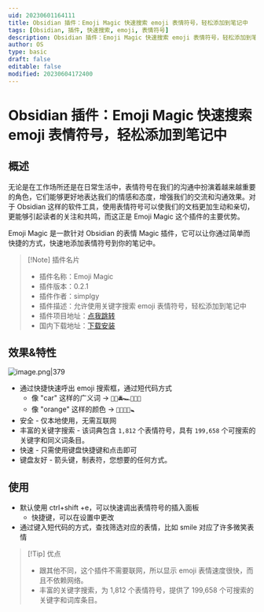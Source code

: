 ```yaml
---
uid: 20230601164111
title: Obsidian 插件：Emoji Magic 快速搜索 emoji 表情符号，轻松添加到笔记中
tags: [Obsidian, 插件, 快速搜索, emoji, 表情符号]
description: Obsidian 插件：Emoji Magic 快速搜索 emoji 表情符号，轻松添加到笔记中
author: OS
type: basic
draft: false
editable: false
modified: 20230604172400
---
```


# Obsidian 插件：Emoji Magic 快速搜索 emoji 表情符号，轻松添加到笔记中

## 概述

无论是在工作场所还是在日常生活中，表情符号在我们的沟通中扮演着越来越重要的角色，它们能够更好地表达我们的情感和态度，增强我们的交流和沟通效果。对于 Obsidian 这样的软件工具，使用表情符号可以使我们的文档更加生动和亲切，更能够引起读者的关注和共鸣，而这正是 Emoji Magic 这个插件的主要优势。

Emoji Magic 是一款针对 Obsidian 的表情 Magic 插件，它可以让你通过简单而快捷的方式，快速地添加表情符号到你的笔记中。

> [!Note] 插件名片
> - 插件名称：Emoji Magic
> - 插件版本：0.2.1
> - 插件作者：simplgy
> - 插件描述：允许使用关键字搜索 emoji 表情符号，轻松添加到笔记中
> - 插件项目地址：[点我跳转](https://github.com/SimplGy/obsidian-emoji-magic)
> - 国内下载地址：[下载安装](https://pkmer.cn/products/plugin/pluginMarket/?emoji-magic)

## 效果&特性

![image.png|379](https://cdn.pkmer.cn/images/20230601165050.png!pkmer)

- 通过快捷快速呼出 emoji 搜索框，通过短代码方式
	* 像 "car" 这样的广义词 -> `🚓🚋🚔🏎️🚐🚕🚖`
	* 像 "orange" 这样的颜色 -> `📙🧡🍊🥕🚼`
- 安全 - 仅本地使用，无需互联网
- 丰富的关键字搜索 - 该词典包含 `1,812` 个表情符号，具有 `199,658` 个可搜索的关键字和同义词条目。
- 快速 - 只需使用键盘快捷键和点击即可
- 键盘友好 - 箭头键，制表符，您想要的任何方式。

## 使用

- 默认使用 ctrl+shift +e，可以快速调出表情符号的插入面板
	- 快捷键，可以在设置中更改
- 通过键入短代码的方式，查找筛选对应的表情，比如 smile 对应了许多微笑表情

> [!Tip] 优点
> - 跟其他不同，这个插件不需要联网，所以显示 emoji 表情速度很快，而且不依赖网络。
> - 丰富的关键字搜索，为 1,812 个表情符号，提供了 199,658 个可搜索的关键字和词库条目。